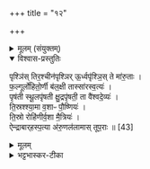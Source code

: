 +++
title = "१२"

+++

<details><summary>मूलम् (संयुक्तम्)</summary>

पृश्ञि॑स्तिर॒श्चीन॑पृश्ञिरू॒र्ध्वपृ॑श्ञि॒स्ते मा॑रु॒ताᳶ फ॒ल्गूर्लो॑हितो॒र्णी ब॑ल॒क्षी तास्सा॑रस्व॒त्यᳶ॑ पृष॑ती स्थू॒लपृ॑षती क्षु॒द्रपृ॑षती॒ ता वै॑श्वदे॒व्य॑स्ति॒स्रश्श्या॒मा व॒शाᳶ पौ॒ष्णिय॑स्ति॒स्रो रोहि॑णीर्व॒शा मै॒त्रिय॑ ऐन्द्राबार्‌हस्प॒त्या अ॑रु॒णल॑लामास्तूप॒राः ॥ [43]  
</details>

<details open><summary>विश्वास-प्रस्तुतिः</summary>

पृश्ञि॑स् तिर॒श्चीन॑पृश्ञिर् ऊ॒र्ध्वपृ॑श्ञि॒स् ते मा॑रु॒ताः ।  
फ॒ल्गूर्लो॑हितो॒र्णी ब॑ल॒क्षी तास्सा॑रस्व॒त्यः॑ ।  
पृष॑ती स्थू॒लपृ॑षती क्षु॒द्रपृ॑षती॒ ता वै॑श्वदे॒व्यः॑ ।  
ति॒स्रश्श्या॒मा व॒शाᳶ पौ॒ष्णियः॑ ।  
ति॒स्रो रोहि॑णीर्व॒शा मै॒त्रियः॑ ।  
ऐन्द्राबार्‌हस्प॒त्या अ॑रु॒णल॑लामास् तूप॒राः ॥ [43]  
</details>

<details><summary>मूलम्</summary>

पृश्ञि॑स् तिर॒श्चीन॑पृश्ञिर् ऊ॒र्ध्वपृ॑श्ञि॒स् ते मा॑रु॒ताः ।  
फ॒ल्गूर्लो॑हितो॒र्णी ब॑ल॒क्षी तास्सा॑रस्व॒त्यः॑ ।  
पृष॑ती स्थू॒लपृ॑षती क्षु॒द्रपृ॑षती॒ ता वै॑श्वदे॒व्यः॑ ।  
ति॒स्रश्श्या॒मा व॒शाᳶ पौ॒ष्णियः॑ ।  
ति॒स्रो रोहि॑णीर्व॒शा मै॒त्रियः॑ ।  
ऐन्द्राबार्‌हस्प॒त्या अ॑रु॒णल॑लामास् तूप॒राः ॥ [43]  
</details>

<details><summary>भट्टभास्कर-टीका</summary>

1पृश्न्यादयस्त्रयो मारुताः ॥ पृश्निः शुक्रवर्णबिन्दुचितः चित्रवर्णः । तिरश्चीनपृश्रिः तिर्यक्प्रततवर्णः पृश्निवर्णः । एतेनोर्ध्वपृश्निर्व्याख्यातः । उभयत्रापि प्रधानेन वहुव्रीहिः । 'फल्ग्वादयस्तिस्रस्सारस्वत्यः । फल्गूः लवणवर्णः । लोहितोर्णी रोहितरोमा। छान्दसो ङीप् । सतिशिष्टेन प्रत्ययस्वरेण वहुव्रीहिस्वरः । बलक्षी शुक्ला । बवयोरेकत्वमिच्छन्ति । 'अन्यतो ङीप्' इति ङीप्, नोपधापेक्षमन्यत्वम् । पृषत्यादयस्त्रयो वैश्वदेव्यः । शुक्लैर्बिन्दुभिश्चिताः मध्यमैः न स्थूलैः न क्षुद्रैः । शतृवद्भावात् 'उगिद्वर्ण' इति ङीप् । स्थूलपृषती स्थूलानि पृषन्ति यस्याः । 'उगिद्वर्णग्रहणवर्जम्' इति तदन्तग्रहणाभ्यनुज्ञानात् 'उगितश्च' इति ङीप् । एवं क्षुद्रपृषती । तिस्रः श्यामाः वशाः पौष्ण्यः । गताः । तिस्रो रोहिणी वशा मैत्र्यः । 'वर्णादनुदात्तात्' इति ङीब्नकारौ, 'वा छन्दसि' इति पूर्वसवर्णदीर्घत्वम् । अरुणललामास्त्रयस्तूपराः ऐन्द्राबार्हस्पत्याः । अरुणललामाः सन्ध्यावर्णपुण्ड्राः ॥

इति पञ्चमे षष्ठे द्वादशोनुवाकः ॥  
</details>
